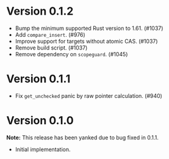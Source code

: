 # Version 0.1.2

- Bump the minimum supported Rust version to 1.61. (#1037)
- Add `compare_insert`. (#976)
- Improve support for targets without atomic CAS. (#1037)
- Remove build script. (#1037)
- Remove dependency on `scopeguard`. (#1045)

# Version 0.1.1

- Fix `get_unchecked` panic by raw pointer calculation. (#940)

# Version 0.1.0

**Note:** This release has been yanked due to bug fixed in 0.1.1.

- Initial implementation.
